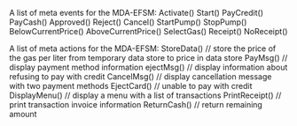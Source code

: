 A list of meta events for the MDA-EFSM:
Activate()
Start()
PayCredit()
PayCash()
Approved()
Reject()
Cancel()
StartPump()
StopPump()
BelowCurrentPrice()
AboveCurrentPrice()
SelectGas()
Receipt()
NoReceipt()



A list of meta actions for the MDA-EFSM:
StoreData()			// store the price of the gas per liter from temporary data store to price in data store
PayMsg()				// display payment method information
ejectMsg()			// display information about refusing to pay with credit
CancelMsg()			// display cancellation message with two payment methods
EjectCard()			// unable to pay with credit
DisplayMenu()			// display a menu with a list of transactions
PrintReceipt()			// print transaction invoice information
ReturnCash()			// return remaining amount
